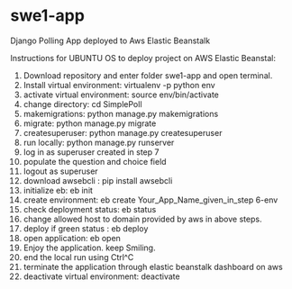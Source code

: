 # swe1-app
Django Polling App deployed to Aws Elastic Beanstalk


Instructions for UBUNTU OS to deploy project on AWS Elastic Beanstal:

1) Download repository and enter folder swe1-app and open terminal.
2) Install virtual environment:      virtualenv -p python env
3) activate virtual environment:     source env/bin/activate
4) change directory:                 cd SimplePoll
5) makemigrations:                   python manage.py makemigrations
6) migrate:                          python manage.py migrate
7) createsuperuser:                  python manage.py createsuperuser
8) run locally:                      python manage.py runserver
9) log in as superuser created in step 7
10) populate the question and choice field
11) logout as superuser
12) download awsebcli :              pip install awsebcli
13) initialize eb:                   eb init
14) create environment:              eb create Your_App_Name_given_in_step 6-env
15) check deployment status:         eb status
16) change allowed host to domain provided by aws in above steps.
17) deploy if green status :         eb deploy
18) open application:                eb open
19) Enjoy the application.  keep Smiling.
20) end the local run using Ctrl^C
21) terminate the application through elastic beanstalk dashboard on aws
22) deactivate virtual environment:   deactivate

